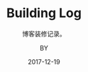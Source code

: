 ---
layout:     post
title:      Building Log
subtitle:   博客装修记录。
date:       2017-12-19
author:     BY
header-img: img/post-bg-universe.jpg
catalog: true
tags:
    - Blog
---